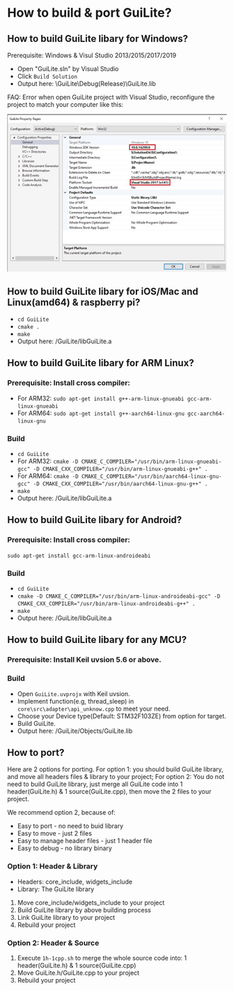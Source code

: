# How to build & port GuiLite?
## How to build GuiLite libary for Windows?
Prerequisite: Windows & Visul Studio 2013/2015/2017/2019
- Open "GuiLite.sln" by Visual Studio
- Click `Build Solution`
- Output here: \GuiLite\Debug(Release)\GuiLite.lib

FAQ: Error when open GuiLite project with Visual Studio, reconfigure the project to match your computer like this:

![vs-configure](vs-configure.jpg)

## How to build GuiLite libary for iOS/Mac and Linux(amd64) & raspberry pi?
- `cd GuiLite`
- `cmake .`
- `make`
- Output here: /GuiLite/libGuiLite.a

## How to build GuiLite libary for ARM Linux?
### Prerequisite: Install cross compiler:
- For ARM32: `sudo apt-get install g++-arm-linux-gnueabi gcc-arm-linux-gnueabi`
- For ARM64: `sudo apt-get install g++-aarch64-linux-gnu gcc-aarch64-linux-gnu`
### Build
- `cd GuiLite`
- For ARM32: `cmake -D CMAKE_C_COMPILER="/usr/bin/arm-linux-gnueabi-gcc" -D CMAKE_CXX_COMPILER="/usr/bin/arm-linux-gnueabi-g++" .`
- For ARM64: `cmake -D CMAKE_C_COMPILER="/usr/bin/aarch64-linux-gnu-gcc" -D CMAKE_CXX_COMPILER="/usr/bin/aarch64-linux-gnu-g++" .`
- `make`
- Output here: /GuiLite/libGuiLite.a

## How to build GuiLite libary for Android?
### Prerequisite: Install cross compiler:
`sudo apt-get install gcc-arm-linux-androideabi` 
### Build
- `cd GuiLite`
- `cmake -D CMAKE_C_COMPILER="/usr/bin/arm-linux-androideabi-gcc" -D CMAKE_CXX_COMPILER="/usr/bin/arm-linux-androideabi-g++" .`
- `make`
- Output here: /GuiLite/libGuiLite.a

## How to build GuiLite libary for any MCU?
### Prerequisite: Install Keil uvsion 5.6 or above.
### Build
- Open `GuiLite.uvprojx` with Keil uvsion.
- Implement function(e.g, thread_sleep) in `core\src\adapter\api_unknow.cpp` to meet your need.
- Choose your Device type(Default: STM32F103ZE) from option for target.
- Build GuiLite.
- Output here: /GuiLite/Objects/GuiLite.lib

## How to port?
Here are 2 options for porting. For option 1: you should build GuiLite library, and move all headers files & library to your project; For option 2: You do not need to build GuiLite library, just merge all GuiLite code into 1 header(GuiLite.h) & 1 source(GuiLite.cpp), then move the 2 files to your project.

We recommend option 2, because of:
- Easy to port - no need to buid library
- Easy to move - just 2 files
- Easy to manage header files - just 1 header file
- Easy to debug - no library binary

### Option 1: Header & Library
- Headers: core_include, widgets_include
- Library: The GuiLite library
1. Move core_include/widgets_include to your project
2. Build GuiLite library by above building process
3. Link GuiLite library to your project
4. Rebuild your project

### Option 2: Header & Source
1. Execute `1h-1cpp.sh` to merge the whole source code into: 1 header(GuiLite.h) & 1 source(GuiLite.cpp)
2. Move GuiLite.h/GuiLite.cpp to your project
3. Rebuild your project
